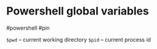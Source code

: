# Powershell global variables
#powershell #pin

`$pwd` – current working directory
`$pid` – current process id